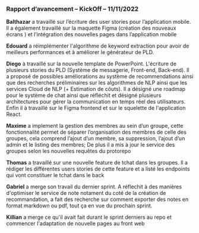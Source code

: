 ### **Rapport d’avancement – KickOff – 11/11/2022**

**Balthazar** a travaillé sur l’écriture des user stories pour l’application mobile. Il a également travaillé sur la maquette Figma (création des nouveaux écrans ) et l’intégration des nouvelles pages dans l’application mobile 

**Edouard** a réimplémenter l'algorithme de keyword extraction pour avoir de meilleurs performances et à améliorer le générateur de PLD.

**Diego** à travaillé sur la nouvelle template de PowerPoint. L'écriture de plusieurs stories du PLD (Système de messagerie, Front-end, Back-end). Il a proposé de possibles améliorations au système de recommendations ainsi que des recherches préliminaires sur les algorithmes de NLP ainsi que les services Cloud de NLP (+ Estimation de côuts). Il a désigné une roadmap pour le système de chat ainsi que réfléchit et désigné plusieurs architectures pour gérer la communication en temps réel des utilisateurs. Enfin il à travaillé sur le Figma frontend et sur le squelette de l'application React.

**Maxime** a implement la gestion des membres au sein d’un groupe, cette fonctionnalité permet de séparer  l’organisation des membres de celle des groupes, cela comprend l’ajout d’un membre, sa suppression, l’ajout d’un admin et le listing des membres;
De plus il a mis à jour le service des groupes selon les nouvelles requêtes du protorepo 

**Thomas** a travaillé sur une nouvelle feature de tchat dans les groupes. Il a rédiger les différentes users stories de cette feature et a listé les endpoints qui vont constituer le tchat dans le back

**Gabriel** a merge son travail du dernier sprint. A réflechit à des manières d'optimiser le service de note notament du coté de la création de recommandation, a fait des recherche sur comment exporter des notes en format markdown ou pdf, tout ça en vue du prochain sprint.

**Killian** a merge ce qu'il avait fait durant le sprint derniers au repo et commencer l'adaptation de nouvelle pages au front web

